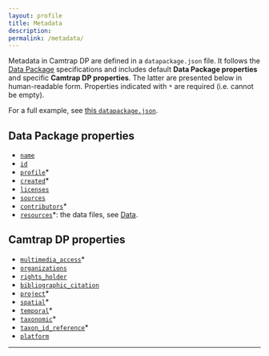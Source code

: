 ```yaml
---
layout: profile
title: Metadata
description: 
permalink: /metadata/
---
```


Metadata in Camtrap DP are defined in a `datapackage.json` file. It follows the [Data Package](https://specs.frictionlessdata.io/data-package/#specification) specifications and includes default **Data Package properties** and specific **Camtrap DP properties**. The latter are presented below in human-readable form. Properties indicated with `*` are required (i.e. cannot be empty).

For a full example, see [this `datapackage.json`](https://raw.githubusercontent.com/tdwg/dwc-for-biologging/403f57db105982dc05b70f3cf66fd2b5591798db/derived/camtrap-dp/data/raw/datapackage.json).

## Data Package properties

- [`name`](https://specs.frictionlessdata.io/data-package/#name)
- [`id`](https://specs.frictionlessdata.io/data-package/#id)
- [`profile`](https://specs.frictionlessdata.io/data-package/#profile)*
- [`created`](https://specs.frictionlessdata.io/data-package/#created)*
- [`licenses`](https://specs.frictionlessdata.io/data-package/#licenses)
- [`sources`](https://specs.frictionlessdata.io/data-package/#sources)
- [`contributors`](https://specs.frictionlessdata.io/data-package/#contributors)*
- [`resources`](https://specs.frictionlessdata.io/data-package/#required-properties)*: the data files, see [Data](../data/).

## Camtrap DP properties

- [`multimedia_access`](#multimedia_access)*
- [`organizations`](#organizations)
- [`rights_holder`](#rights_holder)
- [`bibliographic_citation`](#bibliographic_citation)
- [`project`](#project)*
- [`spatial`](#spatial)*
- [`temporal`](#temporal)*
- [`taxonomic`](#taxonomic)*
- [`taxon_id_reference`](#taxon_id_reference)*
- [`platform`](#_platform)

---

